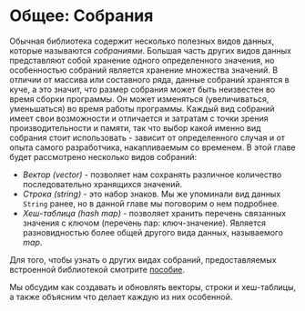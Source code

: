 # Общее: Собрания

Обычная библиотека содержит несколько полезных видов данных, которые называются *собраниями*. Большая часть других видов данных представляют собой хранение одного определенного значения, но особенностью собраний является хранение множества значений. В отличии от массива или составного ряда, данные собраний хранятся в куче, а это значит, что размер собрания может быть неизвестен во время сборки программы. Он может изменяться (увеличиваться, уменьшаться) во время работы программы. Каждый вид собраний имеет свои возможности и отличается и затратам с точки зрения производительности и памяти, так что выбор какой именно вид собрания стоит использовать - зависит от определенного случая и от опыта самого разработчика, накапливаемым со временем. В этой главе будет рассмотрено несколько видов собраний:

- *Вектор (vector)* - позволяет нам сохранять различное количество последовательно хранящихся значений.
- *Строка (string)* - это набор знаков. Мы же упоминали вид данных `String` ранее, но в данной главе мы поговорим о нем подробнее.
- *Хеш-таблица (hash map)* - позволяет хранить перечень связанных значения с ключом (перечень пар: ключ-значение). Является разновидностью более общей другого вида данных, называемого *map*.

Для того, чтобы узнать о других видах собраний, предоставляемых встроенной библиотекой смотрите [пособие](https://doc.rust-lang.org/std/collections/index.html).

Мы обсудим как создавать и обновлять векторы, строки и хеш-таблицы, а также объясним что делает каждую из них особенной.


